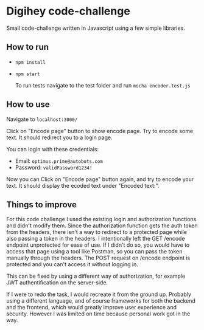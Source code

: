 # Digihey code-challenge

Small code-challenge written in Javascript using a few simple libraries.

## How to run

- `npm install`
- `npm start`

  To run tests navigate to the test folder and run `mocha encoder.test.js`

## How to use

Navigate to `localhost:3000/`

Click on "Encode page" button to show encode page.
Try to encode some text. It should redirect you to a login page.

You can login with these credentials:

- Email: `optimus.prime@autobots.com`
- Password: `validPassword1234!`

Now you can Click on "Encode page" button again, and try to encode your text.
It should display the ecoded text under "Encoded text:".

## Things to improve

For this code challenge I used the existing login and authorization functions and didn't modify them.
Since the authorization function gets the auth token from the headers, there isn't a way to redirect to a
protected page while also passing a token in the headers. I intentionally left the GET /encode endpoint unprotected
for ease of use. If I didn't do so, you would have to access that page using a tool like Postman, so you can
pass the token manually through the headers. The POST request on /encode endpoint is protected and you can't access
it without logging in.

This can be fixed by using a different way of authorization, for example JWT authentification on the server-side.

If I were to redo the task, I would recreate it from the ground up. Probably using a different language, and of course frameworks for both the backend and the frontend, which would greatly improve user experience and security.
However I was limited on time because personal work got in the way.
